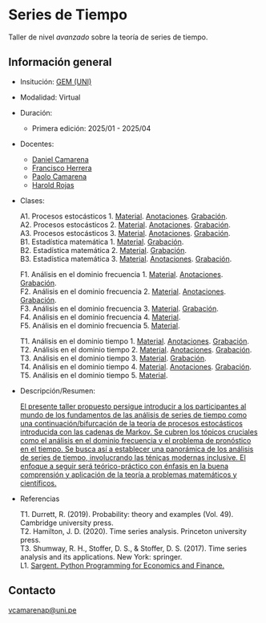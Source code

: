 # Series de Tiempo
Taller de nivel *avanzado* sobre la teoría de series de tiempo.



## Información general

- Insitución: [GEM (UNI)](https://www.facebook.com/GEMFCUNI)

- Modalidad: Virtual

- Duración: 

   - Primera edición: 2025/01 - 2025/04

- Docentes: 

   - [Daniel Camarena](https://github.com/DanielCamarena)
   - [Francisco Herrera]()
   - [Paolo Camarena]()
   - [Harold Rojas]()

- Clases:
   

   A1. Procesos estocásticos 1. [Material](https://drive.google.com/file/d/1mBELWlx_m4ajRfQfb6SCm2d6ytxAW6yC/view?usp=drive_link). [Anotaciones](https://drive.google.com/file/d/1d8IRJ3y0S-wzYba15R6HnmiDSUY2_H7o/view?usp=drive_link). [Grabación]().<br>
   A2. Procesos estocásticos 2. [Material](https://drive.google.com/file/d/1E94-ftrWjHKHCWnTnkkUM24Ck50-S111/view?usp=drive_link). [Anotaciones](https://drive.google.com/file/d/1uLosvHmo7unYaKjeHo1MurC8CLCf-NH0/view?usp=drive_link). [Grabación]().<br>
   A3. Procesos estocásticos 3. [Material](https://drive.google.com/file/d/1T67MzzIuBehqt_2gyOMcqzhyGhDFWOX1/view?usp=drive_link). [Anotaciones](https://drive.google.com/file/d/1S_wYp8Jxi1dYNZ2ZF5qZdswrzyu0u6at/view?usp=drive_link). [Grabación]().<br>
   B1. Estadística matemática 1. [Material](https://drive.google.com/file/d/1HN3yn3Sc_ZMYBQLCE2708WPVG0nS1prm/view?usp=drive_link). [Grabación]().<br>
   B2. Estadística matemática 2. [Material](https://drive.google.com/file/d/1fDIYc4UQO3z8ceqpMiFVExVfUbDl9RZx/view?usp=drive_link). [Grabación]().<br>
   B3. Estadística matemática 3. [Material](https://drive.google.com/file/d/1qSmgLfvTlDNcJ45KrjIZLEjx3CMw7Aql/view?usp=drive_link). [Anotaciones](https://drive.google.com/file/d/1gK9Av_3sXzv_rOkph1Dti8Yqr2GQNETt/view?usp=drive_link). [Grabación]().<br>

   F1. Análisis en el dominio frecuencia 1. [Material](https://drive.google.com/file/d/1zJlbZ4_LKCJ70yAXAUgdbHku23wzVeuu/view?usp=drive_link). [Anotaciones](https://drive.google.com/file/d/1u68RdJ1pocYW_Jz12f6KWn_y3F3_l32m/view?usp=drive_link). [Grabación]().<br>
   F2. Análisis en el dominio frecuencia 2. [Material](https://drive.google.com/file/d/18Sn5BJmqcwKhoI6Ws5Qr27wP5bRhdzeg/view?usp=drive_link). [Anotaciones](https://drive.google.com/file/d/1L5nLhz8Q6PSFqbuvRE1GXyrBmc-F_uMw/view?usp=drive_link). [Grabación]().<br>
   F3. Análisis en el dominio frecuencia 3. [Material](https://drive.google.com/file/d/1UoFrzPSKj-N98Wbh9yJ7Ldmlf65F5X1A/view?usp=drive_link). [Grabación]().<br>
   F4. Análisis en el dominio frecuencia 4. [Material](https://drive.google.com/file/d/10qRE0QOt3Klql7_foM9_2d12elcWCrZ3/view?usp=drive_link).<br>
   F5. Análisis en el dominio frecuencia 5. [Material](https://drive.google.com/file/d/10qRE0QOt3Klql7_foM9_2d12elcWCrZ3/view?usp=drive_link).<br>
   
   T1. Análisis en el dominio tiempo 1. [Material](https://drive.google.com/file/d/1983Fd1UqAF8bHhRj49-W8Ek7p5o0JkDJ/view?usp=drive_link). [Anotaciones](https://drive.google.com/file/d/1hMyus9UctWjyu7Vrc-uNmkUVEKs_cItL/view?usp=drive_link). [Grabación]().<br>
   T2. Análisis en el dominio tiempo 2. [Material](https://drive.google.com/file/d/1Xoewx7ynAzZ8oImw5yXDCk4uPTyoop8g/view?usp=drive_link). [Anotaciones](https://drive.google.com/file/d/191sp3zpSJLmvEbU2Vts4F251GMGvE7JG/view?usp=drive_link). [Grabación](). <br>
   T3. Análisis en el dominio tiempo 3. [Material](https://drive.google.com/file/d/1PIsMeRDSEVrlsdi-TH92M_tEe-TwbeB3/view?usp=drive_link). [Grabación](). <br>
   T4. Análisis en el dominio tiempo 4. [Material](https://drive.google.com/file/d/1auEFUUa6xT9X0drXT8bLHfwxfVk3_MNg/view?usp=drive_link). [Anotaciones](https://drive.google.com/file/d/1haJuEh0tI5LBdrJtM378xK641y9nuoLo/view?usp=drive_link). [Grabación](). <br>
   T5. Análisis en el dominio tiempo 5. [Material](https://drive.google.com/file/d/1UCnxyfAy9Lyzz5VZ05Ww0Gnh4WUCaPBN/view?usp=drive_link).<br>

- Descripción/Resumen: 
   
   [El presente taller propuesto persigue introducir a los participantes al mundo de los fundamentos de las análisis de series de tiempo como una continuación/bifurcación de la teoría de procesos estocásticos introducida con las cadenas de Markov. Se cubren los tópicos cruciales como el análisis en el dominio frecuencia y el problema de pronóstico en el tiempo. Se busca así a establecer una panorámica de los análisis de series de tiempo, involucrando las ténicas modernas inclusive. El enfoque a seguir será teórico-práctico con énfasis en la buena comprensión y aplicación de la teoría a problemas matemáticos y científicos.]()
   
- Referencias
   
   T1. Durrett, R. (2019). Probability: theory and examples (Vol. 49). Cambridge university press. <br>
   T2. Hamilton, J. D. (2020). Time series analysis. Princeton university press. <br>
   T3. Shumway, R. H., Stoffer, D. S., & Stoffer, D. S. (2017). Time series analysis and its applications. New York: springer. <br>
   L1. [Sargent. Python Programming for Economics and Finance.](https://python-programming.quantecon.org/intro.html) <br>


## Contacto

vcamarenap@uni.pe

